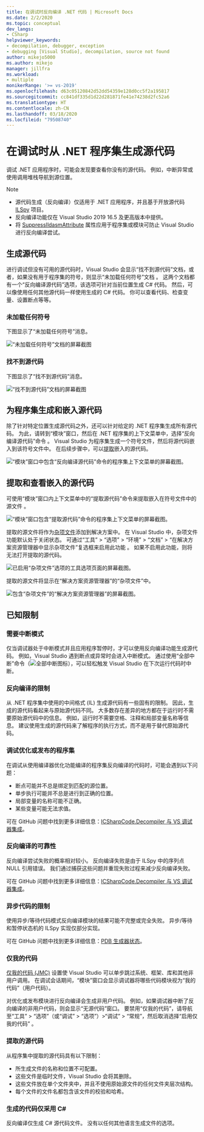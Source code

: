 ```yaml
---
title: 在调试时反向编译 .NET 代码 | Microsoft Docs
ms.date: 2/2/2020
ms.topic: conceptual
dev_langs:
- CSharp
helpviewer_keywords:
- decompilation, debugger, exception
- debugging [Visual Studio], decompilation, source not found
author: mikejo5000
ms.author: mikejo
manager: jillfra
ms.workload:
- multiple
monikerRange: '>= vs-2019'
ms.openlocfilehash: d63c05120842d52dd54359e128d0cc5f2a195817
ms.sourcegitcommit: cc841df335d1d22d281871fe41e74238d2fc52a6
ms.translationtype: HT
ms.contentlocale: zh-CN
ms.lasthandoff: 03/18/2020
ms.locfileid: "79508740"
---
```

# <a name="generate-source-code-from-net-assemblies-while-debugging"></a>在调试时从 .NET 程序集生成源代码

调试 .NET 应用程序时，可能会发现要查看你没有的源代码。 例如，中断异常或使用调用堆栈导航到源位置。

> [!NOTE]
> * 源代码生成（反向编译）仅适用于 .NET 应用程序，并且基于开放源代码 [ILSpy](https://github.com/icsharpcode/ILSpy) 项目。
> * 反向编译功能仅在 Visual Studio 2019 16.5 及更高版本中提供。
> * 将 [SuppressIldasmAttribute](https://docs.microsoft.com/dotnet/api/system.runtime.compilerservices.suppressildasmattribute) 属性应用于程序集或模块可防止 Visual Studio 进行反向编译尝试。

## <a name="generate-source-code"></a>生成源代码

进行调试但没有可用的源代码时，Visual Studio 会显示“找不到源代码”文档，或者，如果没有用于程序集的符号，则显示“未加载任何符号”文档 。 这两个文档都有一个“反向编译源代码”选项，该选项可针对当前位置生成 C# 代码。 然后，可以像使用任何其他源代码一样使用生成的 C# 代码。 你可以查看代码、检查变量、设置断点等等。

### <a name="no-symbols-loaded"></a>未加载任何符号

下图显示了“未加载任何符号”消息。

![“未加载任何符号”文档的屏幕截图](media/decompilation-no-symbol-found.png)

### <a name="source-not-found"></a>找不到源代码

下图显示了“找不到源代码”消息。

![“找不到源代码”文档的屏幕截图](media/decompilation-no-source-found.png)

## <a name="generate-and-embed-sources-for-an-assembly"></a>为程序集生成和嵌入源代码

除了针对特定位置生成源代码之外，还可以针对给定的 .NET 程序集生成所有源代码。 为此，请转到“模块”窗口，然后在 .NET 程序集的上下文菜单中，选择“反向编译源代码”命令 。 Visual Studio 为程序集生成一个符号文件，然后将源代码嵌入到该符号文件中。 在后续步骤中，可以[提取](#extract-and-view-the-embedded-source-code)嵌入的源代码。

![“模块”窗口中包含“反向编译源代码”命令的程序集上下文菜单的屏幕截图。](media/decompilation-decompile-source-code.png)

## <a name="extract-and-view-the-embedded-source-code"></a>提取和查看嵌入的源代码

可使用“模块”窗口内上下文菜单中的“提取源代码”命令来提取嵌入在符号文件中的源文件 。

![“模块”窗口包含“提取源代码”命令的程序集上下文菜单的屏幕截图。](media/decompilation-extract-source-code.png)

提取的源文件将作为[杂项文件](../ide/reference/miscellaneous-files.md)添加到解决方案中。 在 Visual Studio 中，杂项文件功能默认处于关闭状态。 可通过“工具” > “选项” > “环境” > “文档” > “在解决方案资源管理器中显示杂项文件”复选框来启用此功能    。 如果不启用此功能，则将无法打开提取的源代码。

![已启用“杂项文件”选项的工具选项页面的屏幕截图。](media/decompilation-tools-options-misc-files.png)

提取的源文件将显示在“解决方案资源管理器”的“杂项文件”中。

![包含“杂项文件”的“解决方案资源管理器”的屏幕截图。](media/decompilation-solution-explorer.png)

## <a name="known-limitations"></a>已知限制

### <a name="requires-break-mode"></a>需要中断模式

仅当调试器处于中断模式并且应用程序暂停时，才可以使用反向编译功能生成源代码。 例如，Visual Studio 遇到断点或异常时会进入中断模式。 通过使用“全部中断”命令（![全部中断图标](media/decompilation-break-all.png)），可以轻松触发 Visual Studio 在下次运行代码时中断。

### <a name="decompilation-limitations"></a>反向编译的限制

从 .NET 程序集中使用的中间格式 (IL) 生成源代码有一些固有的限制。 因此，生成的源代码看起来与原始源代码不同。 大多数存在差异的地方都在于运行时不需要原始源代码中的信息。 例如，运行时不需要空格、注释和局部变量名称等信息。 建议使用生成的源代码来了解程序的执行方式，而不是用于替代原始源代码。

### <a name="debug-optimized-or-release-assemblies"></a>调试优化或发布的程序集

在调试从使用编译器优化功能编译的程序集反向编译的代码时，可能会遇到以下问题：
- 断点可能并不总是绑定到匹配的源位置。
- 单步执行可能并不总是进行到正确的位置。
- 局部变量的名称可能不正确。
- 某些变量可能无法求值。

可在 GitHub 问题中找到更多详细信息：[ICSharpCode.Decompiler 与 VS 调试器集成](https://github.com/icsharpcode/ILSpy/issues/1901)。

### <a name="decompilation-reliability"></a>反向编译的可靠性

反向编译尝试失败的概率相对较小。 反向编译失败是由于 ILSpy 中的序列点 NULL 引用错误。  我们通过捕获这些问题并重现失败过程来减少反向编译失败。

可在 GitHub 问题中找到更多详细信息：[ICSharpCode.Decompiler 与 VS 调试器集成](https://github.com/icsharpcode/ILSpy/issues/1901)。

### <a name="limitations-with-async-code"></a>异步代码的限制

使用异步/等待代码模式反向编译模块的结果可能不完整或完全失败。 异步/等待和暂停状态机的 ILSpy 实现仅部分实现。 

可在 GitHub 问题中找到更多详细信息：[PDB 生成器状态](https://github.com/icsharpcode/ILSpy/issues/1422)。

### <a name="just-my-code"></a>仅我的代码

[仅我的代码 (JMC)](https://docs.microsoft.com/visualstudio/debugger/just-my-code) 设置使 Visual Studio 可以单步跳过系统、框架、库和其他非用户调用。 在调试会话期间，“模块”窗口会显示调试器将哪些代码模块视为“我的代码”（用户代码）。

对优化或发布模块进行反向编译会生成非用户代码。 例如，如果调试器中断了反向编译的非用户代码，则会显示“无源代码”窗口。 要禁用“仅我的代码”，请导航至“工具” > “选项”（或“调试” > “选项”）>“调试” > “常规”，然后取消选择“启用仅我的代码”      。

### <a name="extracted-sources"></a>提取的源代码

从程序集中提取的源代码具有以下限制：
- 所生成文件的名称和位置不可配置。
- 这些文件是临时文件，Visual Studio 会将其删除。
- 这些文件放在单个文件夹中，并且不使用原始源文件的任何文件夹层次结构。
- 每个文件的文件名都包含该文件的校验和哈希。

### <a name="generated-code-is-c-only"></a>生成的代码仅采用 C#
反向编译仅生成 C# 源代码文件。 没有以任何其他语言生成文件的选项。
